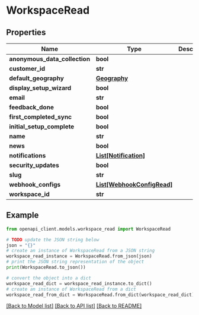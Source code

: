 # WorkspaceRead


## Properties

Name | Type | Description | Notes
------------ | ------------- | ------------- | -------------
**anonymous_data_collection** | **bool** |  | [optional] 
**customer_id** | **str** |  | 
**default_geography** | [**Geography**](Geography.md) |  | [optional] 
**display_setup_wizard** | **bool** |  | [optional] 
**email** | **str** |  | [optional] 
**feedback_done** | **bool** |  | [optional] 
**first_completed_sync** | **bool** |  | [optional] 
**initial_setup_complete** | **bool** |  | 
**name** | **str** |  | 
**news** | **bool** |  | [optional] 
**notifications** | [**List[Notification]**](Notification.md) |  | [optional] 
**security_updates** | **bool** |  | [optional] 
**slug** | **str** |  | 
**webhook_configs** | [**List[WebhookConfigRead]**](WebhookConfigRead.md) |  | [optional] 
**workspace_id** | **str** |  | 

## Example

```python
from openapi_client.models.workspace_read import WorkspaceRead

# TODO update the JSON string below
json = "{}"
# create an instance of WorkspaceRead from a JSON string
workspace_read_instance = WorkspaceRead.from_json(json)
# print the JSON string representation of the object
print(WorkspaceRead.to_json())

# convert the object into a dict
workspace_read_dict = workspace_read_instance.to_dict()
# create an instance of WorkspaceRead from a dict
workspace_read_from_dict = WorkspaceRead.from_dict(workspace_read_dict)
```
[[Back to Model list]](../README.md#documentation-for-models) [[Back to API list]](../README.md#documentation-for-api-endpoints) [[Back to README]](../README.md)



